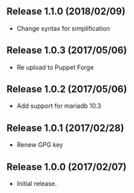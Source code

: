 Release 1.1.0 (2018/02/09)
---

- Change syntax for simplification

Release 1.0.3 (2017/05/06)
---

- Re upload to Puppet Forge

Release 1.0.2 (2017/05/06)
---

- Add support for mariadb 10.3

Release 1.0.1 (2017/02/28)
---

- Renew GPG key

Release 1.0.0 (2017/02/07)
---

- Initial release.

